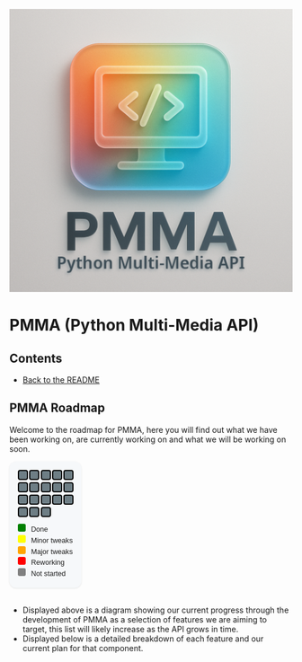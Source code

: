 <div align="center">

  ![PMMA logo](https://github.com/PycraftDeveloper/PMMA/blob/main/repository/SmallLogo.png)
</div>


# PMMA (Python Multi-Media API)

## Contents
* [Back to the README](https://github.com/PycraftDeveloper/PMMA/blob/main/README.md#contents)

## PMMA Roadmap

Welcome to the roadmap for PMMA, here you will find out what we have been working on, are currently working on and what we will be working on soon.

<div style="
  display: inline-block;
  padding: 15px;
  border-radius: 12px;
  background-color: #f6f8fa;
  box-shadow: 0 1px 3px rgba(0,0,0,0.1);
  font-family: sans-serif;
  ">

  <!-- RED: 	#D72638 -->
  <!-- YELLOW:  #F4C20D -->
  <!-- ORANGE:  #F75C03 -->
  <!-- GREEN:   #28A745 -->
  <!-- GREY:    #6E7E85 -->

  <!-- Grid -->
  <div style="display: grid; grid-template-columns: repeat(auto-fill, minmax(16px, 1fr)); gap: 4px; margin-bottom: 12px;">
    <div title="Display Rendering" style="width:14px; height:14px; background-color: #6E7E85; border-radius: 4px; border-width: 2px; border-style: solid; border-color: black;"></div>
    <div title="..." style="width:14px; height:14px; background-color: #6E7E85; border-radius: 4px; border-width: 2px; border-style: solid; border-color: black;"></div>
    <div title="..." style="width:14px; height:14px; background-color: #6E7E85; border-radius: 4px; border-width: 2px; border-style: solid; border-color: black;"></div>
    <div title="..." style="width:14px; height:14px; background-color: #6E7E85; border-radius: 4px; border-width: 2px; border-style: solid; border-color: black;"></div>
    <div title="..." style="width:14px; height:14px; background-color: #6E7E85; border-radius: 4px; border-width: 2px; border-style: solid; border-color: black;"></div>
    <div title="..." style="width:14px; height:14px; background-color: #6E7E85; border-radius: 4px; border-width: 2px; border-style: solid; border-color: black;"></div>
    <div title="..." style="width:14px; height:14px; background-color: #6E7E85; border-radius: 4px; border-width: 2px; border-style: solid; border-color: black;"></div>
    <div title="..." style="width:14px; height:14px; background-color: #6E7E85; border-radius: 4px; border-width: 2px; border-style: solid; border-color: black;"></div>
    <div title="..." style="width:14px; height:14px; background-color: #6E7E85; border-radius: 4px; border-width: 2px; border-style: solid; border-color: black;"></div>
    <div title="..." style="width:14px; height:14px; background-color: #6E7E85; border-radius: 4px; border-width: 2px; border-style: solid; border-color: black;"></div>
    <div title="..." style="width:14px; height:14px; background-color: #6E7E85; border-radius: 4px; border-width: 2px; border-style: solid; border-color: black;"></div>
    <div title="..." style="width:14px; height:14px; background-color: #6E7E85; border-radius: 4px; border-width: 2px; border-style: solid; border-color: black;"></div>
    <div title="..." style="width:14px; height:14px; background-color: #6E7E85; border-radius: 4px; border-width: 2px; border-style: solid; border-color: black;"></div>
    <div title="..." style="width:14px; height:14px; background-color: #6E7E85; border-radius: 4px; border-width: 2px; border-style: solid; border-color: black;"></div>
    <div title="..." style="width:14px; height:14px; background-color: #6E7E85; border-radius: 4px; border-width: 2px; border-style: solid; border-color: black;"></div>
    <div title="..." style="width:14px; height:14px; background-color: #6E7E85; border-radius: 4px; border-width: 2px; border-style: solid; border-color: black;"></div>
    <div title="..." style="width:14px; height:14px; background-color: #6E7E85; border-radius: 4px; border-width: 2px; border-style: solid; border-color: black;"></div>
    <div title="..." style="width:14px; height:14px; background-color: #6E7E85; border-radius: 4px; border-width: 2px; border-style: solid; border-color: black;"></div>

  </div>

  <!-- Legend -->
  <div style="font-size: 0.9em; line-height: 1.5;">
    <span style="display:inline-block; width:14px; height:14px; background-color:green; border-radius:3px; margin-right:6px;"></span> Done <br>
    <span style="display:inline-block; width:14px; height:14px; background-color:yellow; border-radius:3px; margin-right:6px;"></span> Minor tweaks <br>
    <span style="display:inline-block; width:14px; height:14px; background-color:orange; border-radius:3px; margin-right:6px;"></span> Major tweaks <br>
    <span style="display:inline-block; width:14px; height:14px; background-color:red; border-radius:3px; margin-right:6px;"></span> Reworking <br>
    <span style="display:inline-block; width:14px; height:14px; background-color:grey; border-radius:3px; margin-right:6px;"></span> Not started
  </div>
</div>

<br>
<br>

* Displayed above is a diagram showing our current progress through the development of PMMA as a selection of features we are aiming to target, this list will likely increase as the API grows in time.
* Displayed below is a detailed breakdown of each feature and our current plan for that component.